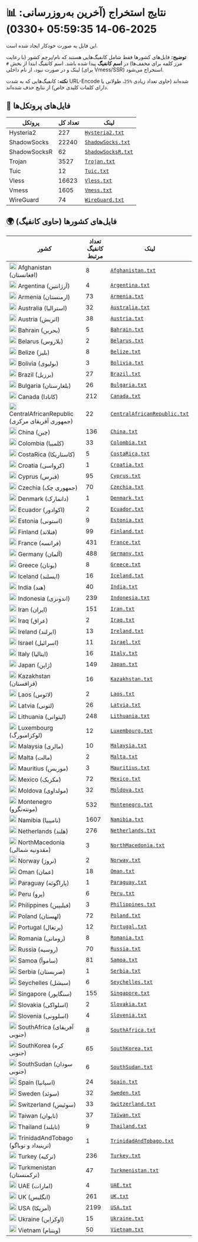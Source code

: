 # 📊 نتایج استخراج (آخرین به‌روزرسانی: 2025-06-14 05:59:35 +0330)

این فایل به صورت خودکار ایجاد شده است.

**توضیح:** فایل‌های کشورها فقط شامل کانفیگ‌هایی هستند که نام/پرچم کشور (با رعایت مرز کلمه برای مخفف‌ها) در **اسم کانفیگ** پیدا شده باشد. اسم کانفیگ ابتدا از بخش `#` لینک و در صورت نبود، از نام داخلی (برای Vmess/SSR) استخراج می‌شود.

**نکته:** کانفیگ‌هایی که به شدت URL-Encode شده‌اند (حاوی تعداد زیادی `%25`، طولانی یا دارای کلمات کلیدی خاص) از نتایج حذف شده‌اند.

## 📁 فایل‌های پروتکل‌ها

| پروتکل | تعداد کل | لینک |
|---|---|---|
| Hysteria2 | 227 | [`Hysteria2.txt`](https://raw.githubusercontent.com/10ium/ScrapeAndCategorize/refs/heads/main/output_configs/Hysteria2.txt) |
| ShadowSocks | 22240 | [`ShadowSocks.txt`](https://raw.githubusercontent.com/10ium/ScrapeAndCategorize/refs/heads/main/output_configs/ShadowSocks.txt) |
| ShadowSocksR | 62 | [`ShadowSocksR.txt`](https://raw.githubusercontent.com/10ium/ScrapeAndCategorize/refs/heads/main/output_configs/ShadowSocksR.txt) |
| Trojan | 3527 | [`Trojan.txt`](https://raw.githubusercontent.com/10ium/ScrapeAndCategorize/refs/heads/main/output_configs/Trojan.txt) |
| Tuic | 12 | [`Tuic.txt`](https://raw.githubusercontent.com/10ium/ScrapeAndCategorize/refs/heads/main/output_configs/Tuic.txt) |
| Vless | 16623 | [`Vless.txt`](https://raw.githubusercontent.com/10ium/ScrapeAndCategorize/refs/heads/main/output_configs/Vless.txt) |
| Vmess | 1605 | [`Vmess.txt`](https://raw.githubusercontent.com/10ium/ScrapeAndCategorize/refs/heads/main/output_configs/Vmess.txt) |
| WireGuard | 74 | [`WireGuard.txt`](https://raw.githubusercontent.com/10ium/ScrapeAndCategorize/refs/heads/main/output_configs/WireGuard.txt) |

## 🌍 فایل‌های کشورها (حاوی کانفیگ)

| کشور | تعداد کانفیگ مرتبط | لینک |
|---|---|---|
| <img src="https://flagcdn.com/w20/af.png" width="20" alt="Afghanistan flag"> Afghanistan (افغانستان) | 8 | [`Afghanistan.txt`](https://raw.githubusercontent.com/10ium/ScrapeAndCategorize/refs/heads/main/output_configs/Afghanistan.txt) |
| <img src="https://flagcdn.com/w20/ar.png" width="20" alt="Argentina flag"> Argentina (آرژانتین) | 4 | [`Argentina.txt`](https://raw.githubusercontent.com/10ium/ScrapeAndCategorize/refs/heads/main/output_configs/Argentina.txt) |
| <img src="https://flagcdn.com/w20/am.png" width="20" alt="Armenia flag"> Armenia (ارمنستان) | 73 | [`Armenia.txt`](https://raw.githubusercontent.com/10ium/ScrapeAndCategorize/refs/heads/main/output_configs/Armenia.txt) |
| <img src="https://flagcdn.com/w20/au.png" width="20" alt="Australia flag"> Australia (استرالیا) | 32 | [`Australia.txt`](https://raw.githubusercontent.com/10ium/ScrapeAndCategorize/refs/heads/main/output_configs/Australia.txt) |
| <img src="https://flagcdn.com/w20/at.png" width="20" alt="Austria flag"> Austria (اتریش) | 38 | [`Austria.txt`](https://raw.githubusercontent.com/10ium/ScrapeAndCategorize/refs/heads/main/output_configs/Austria.txt) |
| <img src="https://flagcdn.com/w20/bh.png" width="20" alt="Bahrain flag"> Bahrain (بحرین) | 5 | [`Bahrain.txt`](https://raw.githubusercontent.com/10ium/ScrapeAndCategorize/refs/heads/main/output_configs/Bahrain.txt) |
| <img src="https://flagcdn.com/w20/by.png" width="20" alt="Belarus flag"> Belarus (بلاروس) | 2 | [`Belarus.txt`](https://raw.githubusercontent.com/10ium/ScrapeAndCategorize/refs/heads/main/output_configs/Belarus.txt) |
| <img src="https://flagcdn.com/w20/bz.png" width="20" alt="Belize flag"> Belize (بلیز) | 8 | [`Belize.txt`](https://raw.githubusercontent.com/10ium/ScrapeAndCategorize/refs/heads/main/output_configs/Belize.txt) |
| <img src="https://flagcdn.com/w20/bo.png" width="20" alt="Bolivia flag"> Bolivia (بولیوی) | 3 | [`Bolivia.txt`](https://raw.githubusercontent.com/10ium/ScrapeAndCategorize/refs/heads/main/output_configs/Bolivia.txt) |
| <img src="https://flagcdn.com/w20/br.png" width="20" alt="Brazil flag"> Brazil (برزیل) | 27 | [`Brazil.txt`](https://raw.githubusercontent.com/10ium/ScrapeAndCategorize/refs/heads/main/output_configs/Brazil.txt) |
| <img src="https://flagcdn.com/w20/bg.png" width="20" alt="Bulgaria flag"> Bulgaria (بلغارستان) | 26 | [`Bulgaria.txt`](https://raw.githubusercontent.com/10ium/ScrapeAndCategorize/refs/heads/main/output_configs/Bulgaria.txt) |
| <img src="https://flagcdn.com/w20/ca.png" width="20" alt="Canada flag"> Canada (کانادا) | 212 | [`Canada.txt`](https://raw.githubusercontent.com/10ium/ScrapeAndCategorize/refs/heads/main/output_configs/Canada.txt) |
| <img src="https://flagcdn.com/w20/cf.png" width="20" alt="CentralAfricanRepublic flag"> CentralAfricanRepublic (جمهوری آفریقای مرکزی) | 22 | [`CentralAfricanRepublic.txt`](https://raw.githubusercontent.com/10ium/ScrapeAndCategorize/refs/heads/main/output_configs/CentralAfricanRepublic.txt) |
| <img src="https://flagcdn.com/w20/cn.png" width="20" alt="China flag"> China (چین) | 136 | [`China.txt`](https://raw.githubusercontent.com/10ium/ScrapeAndCategorize/refs/heads/main/output_configs/China.txt) |
| <img src="https://flagcdn.com/w20/co.png" width="20" alt="Colombia flag"> Colombia (کلمبیا) | 33 | [`Colombia.txt`](https://raw.githubusercontent.com/10ium/ScrapeAndCategorize/refs/heads/main/output_configs/Colombia.txt) |
| <img src="https://flagcdn.com/w20/cr.png" width="20" alt="CostaRica flag"> CostaRica (کاستاریکا) | 5 | [`CostaRica.txt`](https://raw.githubusercontent.com/10ium/ScrapeAndCategorize/refs/heads/main/output_configs/CostaRica.txt) |
| <img src="https://flagcdn.com/w20/hr.png" width="20" alt="Croatia flag"> Croatia (کرواسی) | 1 | [`Croatia.txt`](https://raw.githubusercontent.com/10ium/ScrapeAndCategorize/refs/heads/main/output_configs/Croatia.txt) |
| <img src="https://flagcdn.com/w20/cy.png" width="20" alt="Cyprus flag"> Cyprus (قبرس) | 95 | [`Cyprus.txt`](https://raw.githubusercontent.com/10ium/ScrapeAndCategorize/refs/heads/main/output_configs/Cyprus.txt) |
| <img src="https://flagcdn.com/w20/cz.png" width="20" alt="Czechia flag"> Czechia (جمهوری چک) | 70 | [`Czechia.txt`](https://raw.githubusercontent.com/10ium/ScrapeAndCategorize/refs/heads/main/output_configs/Czechia.txt) |
| <img src="https://flagcdn.com/w20/dk.png" width="20" alt="Denmark flag"> Denmark (دانمارک) | 1 | [`Denmark.txt`](https://raw.githubusercontent.com/10ium/ScrapeAndCategorize/refs/heads/main/output_configs/Denmark.txt) |
| <img src="https://flagcdn.com/w20/ec.png" width="20" alt="Ecuador flag"> Ecuador (اکوادور) | 2 | [`Ecuador.txt`](https://raw.githubusercontent.com/10ium/ScrapeAndCategorize/refs/heads/main/output_configs/Ecuador.txt) |
| <img src="https://flagcdn.com/w20/ee.png" width="20" alt="Estonia flag"> Estonia (استونی) | 9 | [`Estonia.txt`](https://raw.githubusercontent.com/10ium/ScrapeAndCategorize/refs/heads/main/output_configs/Estonia.txt) |
| <img src="https://flagcdn.com/w20/fi.png" width="20" alt="Finland flag"> Finland (فنلاند) | 99 | [`Finland.txt`](https://raw.githubusercontent.com/10ium/ScrapeAndCategorize/refs/heads/main/output_configs/Finland.txt) |
| <img src="https://flagcdn.com/w20/fr.png" width="20" alt="France flag"> France (فرانسه) | 431 | [`France.txt`](https://raw.githubusercontent.com/10ium/ScrapeAndCategorize/refs/heads/main/output_configs/France.txt) |
| <img src="https://flagcdn.com/w20/de.png" width="20" alt="Germany flag"> Germany (آلمان) | 488 | [`Germany.txt`](https://raw.githubusercontent.com/10ium/ScrapeAndCategorize/refs/heads/main/output_configs/Germany.txt) |
| <img src="https://flagcdn.com/w20/gr.png" width="20" alt="Greece flag"> Greece (یونان) | 8 | [`Greece.txt`](https://raw.githubusercontent.com/10ium/ScrapeAndCategorize/refs/heads/main/output_configs/Greece.txt) |
| <img src="https://flagcdn.com/w20/is.png" width="20" alt="Iceland flag"> Iceland (ایسلند) | 16 | [`Iceland.txt`](https://raw.githubusercontent.com/10ium/ScrapeAndCategorize/refs/heads/main/output_configs/Iceland.txt) |
| <img src="https://flagcdn.com/w20/in.png" width="20" alt="India flag"> India (هند) | 40 | [`India.txt`](https://raw.githubusercontent.com/10ium/ScrapeAndCategorize/refs/heads/main/output_configs/India.txt) |
| <img src="https://flagcdn.com/w20/id.png" width="20" alt="Indonesia flag"> Indonesia (اندونزی) | 239 | [`Indonesia.txt`](https://raw.githubusercontent.com/10ium/ScrapeAndCategorize/refs/heads/main/output_configs/Indonesia.txt) |
| <img src="https://flagcdn.com/w20/ir.png" width="20" alt="Iran flag"> Iran (ایران) | 151 | [`Iran.txt`](https://raw.githubusercontent.com/10ium/ScrapeAndCategorize/refs/heads/main/output_configs/Iran.txt) |
| <img src="https://flagcdn.com/w20/iq.png" width="20" alt="Iraq flag"> Iraq (عراق) | 2 | [`Iraq.txt`](https://raw.githubusercontent.com/10ium/ScrapeAndCategorize/refs/heads/main/output_configs/Iraq.txt) |
| <img src="https://flagcdn.com/w20/ie.png" width="20" alt="Ireland flag"> Ireland (ایرلند) | 13 | [`Ireland.txt`](https://raw.githubusercontent.com/10ium/ScrapeAndCategorize/refs/heads/main/output_configs/Ireland.txt) |
| <img src="https://flagcdn.com/w20/il.png" width="20" alt="Israel flag"> Israel (اسرائیل) | 11 | [`Israel.txt`](https://raw.githubusercontent.com/10ium/ScrapeAndCategorize/refs/heads/main/output_configs/Israel.txt) |
| <img src="https://flagcdn.com/w20/it.png" width="20" alt="Italy flag"> Italy (ایتالیا) | 16 | [`Italy.txt`](https://raw.githubusercontent.com/10ium/ScrapeAndCategorize/refs/heads/main/output_configs/Italy.txt) |
| <img src="https://flagcdn.com/w20/jp.png" width="20" alt="Japan flag"> Japan (ژاپن) | 149 | [`Japan.txt`](https://raw.githubusercontent.com/10ium/ScrapeAndCategorize/refs/heads/main/output_configs/Japan.txt) |
| <img src="https://flagcdn.com/w20/kz.png" width="20" alt="Kazakhstan flag"> Kazakhstan (قزاقستان) | 16 | [`Kazakhstan.txt`](https://raw.githubusercontent.com/10ium/ScrapeAndCategorize/refs/heads/main/output_configs/Kazakhstan.txt) |
| <img src="https://flagcdn.com/w20/la.png" width="20" alt="Laos flag"> Laos (لائوس) | 2 | [`Laos.txt`](https://raw.githubusercontent.com/10ium/ScrapeAndCategorize/refs/heads/main/output_configs/Laos.txt) |
| <img src="https://flagcdn.com/w20/lv.png" width="20" alt="Latvia flag"> Latvia (لتونی) | 26 | [`Latvia.txt`](https://raw.githubusercontent.com/10ium/ScrapeAndCategorize/refs/heads/main/output_configs/Latvia.txt) |
| <img src="https://flagcdn.com/w20/lt.png" width="20" alt="Lithuania flag"> Lithuania (لیتوانی) | 248 | [`Lithuania.txt`](https://raw.githubusercontent.com/10ium/ScrapeAndCategorize/refs/heads/main/output_configs/Lithuania.txt) |
| <img src="https://flagcdn.com/w20/lu.png" width="20" alt="Luxembourg flag"> Luxembourg (لوکزامبورگ) | 12 | [`Luxembourg.txt`](https://raw.githubusercontent.com/10ium/ScrapeAndCategorize/refs/heads/main/output_configs/Luxembourg.txt) |
| <img src="https://flagcdn.com/w20/my.png" width="20" alt="Malaysia flag"> Malaysia (مالزی) | 10 | [`Malaysia.txt`](https://raw.githubusercontent.com/10ium/ScrapeAndCategorize/refs/heads/main/output_configs/Malaysia.txt) |
| <img src="https://flagcdn.com/w20/mt.png" width="20" alt="Malta flag"> Malta (مالت) | 2 | [`Malta.txt`](https://raw.githubusercontent.com/10ium/ScrapeAndCategorize/refs/heads/main/output_configs/Malta.txt) |
| <img src="https://flagcdn.com/w20/mu.png" width="20" alt="Mauritius flag"> Mauritius (موریس) | 3 | [`Mauritius.txt`](https://raw.githubusercontent.com/10ium/ScrapeAndCategorize/refs/heads/main/output_configs/Mauritius.txt) |
| <img src="https://flagcdn.com/w20/mx.png" width="20" alt="Mexico flag"> Mexico (مکزیک) | 72 | [`Mexico.txt`](https://raw.githubusercontent.com/10ium/ScrapeAndCategorize/refs/heads/main/output_configs/Mexico.txt) |
| <img src="https://flagcdn.com/w20/md.png" width="20" alt="Moldova flag"> Moldova (مولداوی) | 32 | [`Moldova.txt`](https://raw.githubusercontent.com/10ium/ScrapeAndCategorize/refs/heads/main/output_configs/Moldova.txt) |
| <img src="https://flagcdn.com/w20/me.png" width="20" alt="Montenegro flag"> Montenegro (مونته‌نگرو) | 532 | [`Montenegro.txt`](https://raw.githubusercontent.com/10ium/ScrapeAndCategorize/refs/heads/main/output_configs/Montenegro.txt) |
| <img src="https://flagcdn.com/w20/na.png" width="20" alt="Namibia flag"> Namibia (نامیبیا) | 1607 | [`Namibia.txt`](https://raw.githubusercontent.com/10ium/ScrapeAndCategorize/refs/heads/main/output_configs/Namibia.txt) |
| <img src="https://flagcdn.com/w20/nl.png" width="20" alt="Netherlands flag"> Netherlands (هلند) | 276 | [`Netherlands.txt`](https://raw.githubusercontent.com/10ium/ScrapeAndCategorize/refs/heads/main/output_configs/Netherlands.txt) |
| <img src="https://flagcdn.com/w20/mk.png" width="20" alt="NorthMacedonia flag"> NorthMacedonia (مقدونیه شمالی) | 3 | [`NorthMacedonia.txt`](https://raw.githubusercontent.com/10ium/ScrapeAndCategorize/refs/heads/main/output_configs/NorthMacedonia.txt) |
| <img src="https://flagcdn.com/w20/no.png" width="20" alt="Norway flag"> Norway (نروژ) | 2 | [`Norway.txt`](https://raw.githubusercontent.com/10ium/ScrapeAndCategorize/refs/heads/main/output_configs/Norway.txt) |
| <img src="https://flagcdn.com/w20/om.png" width="20" alt="Oman flag"> Oman (عمان) | 18 | [`Oman.txt`](https://raw.githubusercontent.com/10ium/ScrapeAndCategorize/refs/heads/main/output_configs/Oman.txt) |
| <img src="https://flagcdn.com/w20/py.png" width="20" alt="Paraguay flag"> Paraguay (پاراگوئه) | 1 | [`Paraguay.txt`](https://raw.githubusercontent.com/10ium/ScrapeAndCategorize/refs/heads/main/output_configs/Paraguay.txt) |
| <img src="https://flagcdn.com/w20/pe.png" width="20" alt="Peru flag"> Peru (پرو) | 6 | [`Peru.txt`](https://raw.githubusercontent.com/10ium/ScrapeAndCategorize/refs/heads/main/output_configs/Peru.txt) |
| <img src="https://flagcdn.com/w20/ph.png" width="20" alt="Philippines flag"> Philippines (فیلیپین) | 3 | [`Philippines.txt`](https://raw.githubusercontent.com/10ium/ScrapeAndCategorize/refs/heads/main/output_configs/Philippines.txt) |
| <img src="https://flagcdn.com/w20/pl.png" width="20" alt="Poland flag"> Poland (لهستان) | 72 | [`Poland.txt`](https://raw.githubusercontent.com/10ium/ScrapeAndCategorize/refs/heads/main/output_configs/Poland.txt) |
| <img src="https://flagcdn.com/w20/pt.png" width="20" alt="Portugal flag"> Portugal (پرتغال) | 12 | [`Portugal.txt`](https://raw.githubusercontent.com/10ium/ScrapeAndCategorize/refs/heads/main/output_configs/Portugal.txt) |
| <img src="https://flagcdn.com/w20/ro.png" width="20" alt="Romania flag"> Romania (رومانی) | 8 | [`Romania.txt`](https://raw.githubusercontent.com/10ium/ScrapeAndCategorize/refs/heads/main/output_configs/Romania.txt) |
| <img src="https://flagcdn.com/w20/ru.png" width="20" alt="Russia flag"> Russia (روسیه) | 70 | [`Russia.txt`](https://raw.githubusercontent.com/10ium/ScrapeAndCategorize/refs/heads/main/output_configs/Russia.txt) |
| <img src="https://flagcdn.com/w20/ws.png" width="20" alt="Samoa flag"> Samoa (ساموآ) | 81 | [`Samoa.txt`](https://raw.githubusercontent.com/10ium/ScrapeAndCategorize/refs/heads/main/output_configs/Samoa.txt) |
| <img src="https://flagcdn.com/w20/rs.png" width="20" alt="Serbia flag"> Serbia (صربستان) | 1 | [`Serbia.txt`](https://raw.githubusercontent.com/10ium/ScrapeAndCategorize/refs/heads/main/output_configs/Serbia.txt) |
| <img src="https://flagcdn.com/w20/sc.png" width="20" alt="Seychelles flag"> Seychelles (سیشل) | 6 | [`Seychelles.txt`](https://raw.githubusercontent.com/10ium/ScrapeAndCategorize/refs/heads/main/output_configs/Seychelles.txt) |
| <img src="https://flagcdn.com/w20/sg.png" width="20" alt="Singapore flag"> Singapore (سنگاپور) | 155 | [`Singapore.txt`](https://raw.githubusercontent.com/10ium/ScrapeAndCategorize/refs/heads/main/output_configs/Singapore.txt) |
| <img src="https://flagcdn.com/w20/sk.png" width="20" alt="Slovakia flag"> Slovakia (اسلواکی) | 2 | [`Slovakia.txt`](https://raw.githubusercontent.com/10ium/ScrapeAndCategorize/refs/heads/main/output_configs/Slovakia.txt) |
| <img src="https://flagcdn.com/w20/si.png" width="20" alt="Slovenia flag"> Slovenia (اسلوونی) | 4 | [`Slovenia.txt`](https://raw.githubusercontent.com/10ium/ScrapeAndCategorize/refs/heads/main/output_configs/Slovenia.txt) |
| <img src="https://flagcdn.com/w20/za.png" width="20" alt="SouthAfrica flag"> SouthAfrica (آفریقای جنوبی) | 8 | [`SouthAfrica.txt`](https://raw.githubusercontent.com/10ium/ScrapeAndCategorize/refs/heads/main/output_configs/SouthAfrica.txt) |
| <img src="https://flagcdn.com/w20/kr.png" width="20" alt="SouthKorea flag"> SouthKorea (کره جنوبی) | 65 | [`SouthKorea.txt`](https://raw.githubusercontent.com/10ium/ScrapeAndCategorize/refs/heads/main/output_configs/SouthKorea.txt) |
| <img src="https://flagcdn.com/w20/ss.png" width="20" alt="SouthSudan flag"> SouthSudan (سودان جنوبی) | 6 | [`SouthSudan.txt`](https://raw.githubusercontent.com/10ium/ScrapeAndCategorize/refs/heads/main/output_configs/SouthSudan.txt) |
| <img src="https://flagcdn.com/w20/es.png" width="20" alt="Spain flag"> Spain (اسپانیا) | 24 | [`Spain.txt`](https://raw.githubusercontent.com/10ium/ScrapeAndCategorize/refs/heads/main/output_configs/Spain.txt) |
| <img src="https://flagcdn.com/w20/se.png" width="20" alt="Sweden flag"> Sweden (سوئد) | 32 | [`Sweden.txt`](https://raw.githubusercontent.com/10ium/ScrapeAndCategorize/refs/heads/main/output_configs/Sweden.txt) |
| <img src="https://flagcdn.com/w20/ch.png" width="20" alt="Switzerland flag"> Switzerland (سوئیس) | 33 | [`Switzerland.txt`](https://raw.githubusercontent.com/10ium/ScrapeAndCategorize/refs/heads/main/output_configs/Switzerland.txt) |
| <img src="https://flagcdn.com/w20/tw.png" width="20" alt="Taiwan flag"> Taiwan (تایوان) | 37 | [`Taiwan.txt`](https://raw.githubusercontent.com/10ium/ScrapeAndCategorize/refs/heads/main/output_configs/Taiwan.txt) |
| <img src="https://flagcdn.com/w20/th.png" width="20" alt="Thailand flag"> Thailand (تایلند) | 9 | [`Thailand.txt`](https://raw.githubusercontent.com/10ium/ScrapeAndCategorize/refs/heads/main/output_configs/Thailand.txt) |
| <img src="https://flagcdn.com/w20/tt.png" width="20" alt="TrinidadAndTobago flag"> TrinidadAndTobago (ترینیداد و توباگو) | 1 | [`TrinidadAndTobago.txt`](https://raw.githubusercontent.com/10ium/ScrapeAndCategorize/refs/heads/main/output_configs/TrinidadAndTobago.txt) |
| <img src="https://flagcdn.com/w20/tr.png" width="20" alt="Turkey flag"> Turkey (ترکیه) | 236 | [`Turkey.txt`](https://raw.githubusercontent.com/10ium/ScrapeAndCategorize/refs/heads/main/output_configs/Turkey.txt) |
| <img src="https://flagcdn.com/w20/tm.png" width="20" alt="Turkmenistan flag"> Turkmenistan (ترکمنستان) | 47 | [`Turkmenistan.txt`](https://raw.githubusercontent.com/10ium/ScrapeAndCategorize/refs/heads/main/output_configs/Turkmenistan.txt) |
| <img src="https://flagcdn.com/w20/ae.png" width="20" alt="UAE flag"> UAE (امارات) | 4 | [`UAE.txt`](https://raw.githubusercontent.com/10ium/ScrapeAndCategorize/refs/heads/main/output_configs/UAE.txt) |
| <img src="https://flagcdn.com/w20/gb.png" width="20" alt="UK flag"> UK (انگلیس) | 261 | [`UK.txt`](https://raw.githubusercontent.com/10ium/ScrapeAndCategorize/refs/heads/main/output_configs/UK.txt) |
| <img src="https://flagcdn.com/w20/us.png" width="20" alt="USA flag"> USA (آمریکا) | 2199 | [`USA.txt`](https://raw.githubusercontent.com/10ium/ScrapeAndCategorize/refs/heads/main/output_configs/USA.txt) |
| <img src="https://flagcdn.com/w20/ua.png" width="20" alt="Ukraine flag"> Ukraine (اوکراین) | 15 | [`Ukraine.txt`](https://raw.githubusercontent.com/10ium/ScrapeAndCategorize/refs/heads/main/output_configs/Ukraine.txt) |
| <img src="https://flagcdn.com/w20/vn.png" width="20" alt="Vietnam flag"> Vietnam (ویتنام) | 50 | [`Vietnam.txt`](https://raw.githubusercontent.com/10ium/ScrapeAndCategorize/refs/heads/main/output_configs/Vietnam.txt) |

